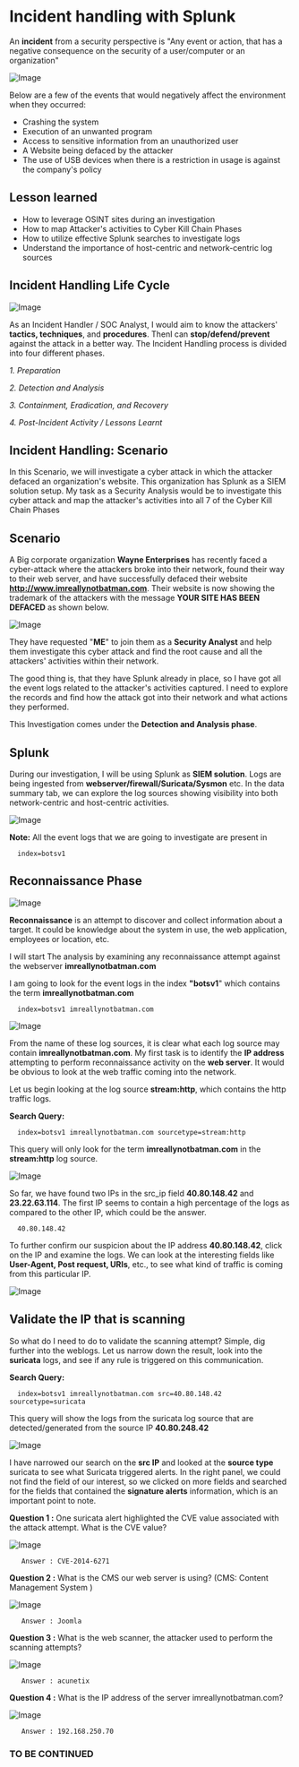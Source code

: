# Incident handling with Splunk
An **incident** from a security perspective is "Any event or action, that has a negative consequence on the security of a user/computer or an organization"

![Image](https://github.com/user-attachments/assets/0f7ba928-423b-4d87-88b1-d99666b57b4f)

Below are a few of the events that would negatively affect the environment when they occurred:

- Crashing the system
- Execution of an unwanted program
- Access to sensitive information from an unauthorized user
- A Website being defaced by the attacker
- The use of USB devices when there is a restriction in usage is against the company's policy

## Lesson learned

- How to leverage OSINT sites during an investigation
- How to map Attacker's activities to Cyber Kill Chain Phases
- How to utilize effective Splunk searches to investigate logs
- Understand the importance of host-centric and network-centric log sources

## Incident Handling Life Cycle

![Image](https://github.com/user-attachments/assets/cfa50616-edf3-4edd-86c0-5a484bae89f9)

As an Incident Handler / SOC Analyst, I would aim to know the attackers' **tactics, techniques**, and **procedures**. ThenI can **stop/defend/prevent** against the attack in a better way. The Incident Handling process is divided into four different phases. 

*1. Preparation*

*2. Detection and Analysis*

*3. Containment, Eradication, and Recovery*

*4. Post-Incident Activity / Lessons Learnt*
## Incident Handling: Scenario

In this Scenario, we will investigate a cyber attack in which the attacker defaced an organization's website. This organization has Splunk as a SIEM solution setup. My task as a Security Analysis would be to investigate this cyber attack and map the attacker's activities into all 7 of the Cyber Kill Chain Phases

## Scenario

A Big corporate organization **Wayne Enterprises** has recently faced a cyber-attack where the attackers broke into their network, found their way to their web server, and have successfully defaced their website **http://www.imreallynotbatman.com**. Their website is now showing the trademark of the attackers with the message **YOUR SITE HAS BEEN DEFACED** as shown below.

![Image](https://github.com/user-attachments/assets/e6f8466b-8aa5-49fe-ade9-35c1587075a7)

They have requested "**ME**" to join them as a **Security Analyst** and help them investigate this cyber attack and find the root cause and all the attackers' activities within their network.

The good thing is, that they have Splunk already in place, so I have got all the event logs related to the attacker's activities captured. I need to explore the records and find how the attack got into their network and what actions they performed.

This Investigation comes under the **Detection and Analysis phase**.

## Splunk
During our investigation, I will be using Splunk as  **SIEM solution**. Logs are being ingested from **webserver/firewall/Suricata/Sysmon** etc. In the data summary tab, we can explore the log sources showing visibility into both network-centric and host-centric activities.

![Image](https://github.com/user-attachments/assets/e0217a98-b6a2-4d5a-a512-1e6e2b53ab11)

**Note:** All the event logs that we are going to investigate are present in 

      index=botsv1

## Reconnaissance Phase

![Image](https://github.com/user-attachments/assets/6ac8ac87-34f8-4800-871c-8a0c3ed50b0f)

**Reconnaissance** is an attempt to discover and collect information about a target. It could be knowledge about the system in use, the web application, employees or location, etc.

I will start The analysis by examining any reconnaissance attempt against the webserver **imreallynotbatman.com**

I am going to look for the event logs in the index **"botsv1**" which contains the term **imreallynotbatman.com**

      index=botsv1 imreallynotbatman.com

![Image](https://github.com/user-attachments/assets/35ff6b01-542a-4c59-95d6-7cbfdf8d3c08)

From the name of these log sources, it is clear what each log source may contain **imreallynotbatman.com**. My first task is to identify the **IP address** attempting to perform reconnaissance activity on the **web server**. It would be obvious to look at the web traffic coming into the network.

Let us begin looking at the log source **stream:http**, which contains the http traffic logs.

**Search Query:** 

      index=botsv1 imreallynotbatman.com sourcetype=stream:http

 This query will only look for the term  **imreallynotbatman.com** in the **stream:http** log source.

![Image](https://github.com/user-attachments/assets/d2cb46a8-6ff4-4ed3-b3c8-4cb71669e1d2)

So far, we have found two IPs in the src_ip field **40.80.148.42** and **23.22.63.114**. The first IP seems to contain a high percentage of the logs as compared to the other IP, which could be the answer.

      40.80.148.42

To further confirm our suspicion about the IP address **40.80.148.42**, click on the IP and examine the logs. We can look at the interesting fields like **User-Agent, Post request, URIs**, etc., to see what kind of traffic is coming from this particular IP.

![Image](https://github.com/user-attachments/assets/50c6e547-25de-45ed-8f6c-4c4d5b9d3da7)

## Validate the IP that is scanning

So what do I need to do to validate the scanning attempt? Simple, dig further into the weblogs. Let us narrow down the result, look into the **suricata** logs, and see if any rule is triggered on this communication.

**Search Query:** 

      index=botsv1 imreallynotbatman.com src=40.80.148.42 sourcetype=suricata

 This query will show the logs from the suricata log source that are detected/generated from the source IP **40.80.248.42**

 ![Image](https://github.com/user-attachments/assets/e69a0d3e-3fcd-44c9-b5db-b4b820aeb138)

I have narrowed our search on the **src IP** and looked at the **source type** suricata to see what Suricata triggered alerts. In the right panel, we could not find the field of our interest, so we clicked on more fields and searched for the fields that contained the **signature alerts** information, which is an important point to note.

**Question 1 :** One suricata alert highlighted the CVE value associated with the attack attempt. What is the CVE value?

![Image](https://github.com/user-attachments/assets/76e8cded-0f1d-4477-b258-e5a9cb089a09)

       Answer : CVE-2014-6271

**Question 2 :** What is the CMS our web server is using? (CMS: Content Management System )

![Image](https://github.com/user-attachments/assets/116fef1b-3c8d-4cb9-8b32-ce9458d9b141)

       Answer : Joomla

**Question 3 :** What is the web scanner, the attacker used to perform the scanning attempts?

![Image](https://github.com/user-attachments/assets/30a7f5a9-93e3-400c-b663-00435c7c48e1)

       Answer : acunetix

**Question 4 :** What is the IP address of the server imreallynotbatman.com?

![Image](https://github.com/user-attachments/assets/07489380-977e-4957-92da-b344db89e30c)

       Answer : 192.168.250.70

### TO BE CONTINUED